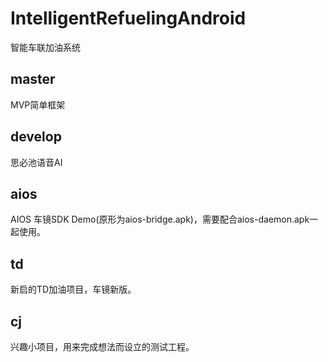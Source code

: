 # IntelligentRefuelingAndroid
智能车联加油系统
## master
MVP简单框架
## develop
思必池语音AI
## aios
AIOS 车镜SDK Demo(原形为aios-bridge.apk)，需要配合aios-daemon.apk一起使用。
## td
新启的TD加油项目，车镜新版。
## cj
兴趣小项目，用来完成想法而设立的测试工程。
